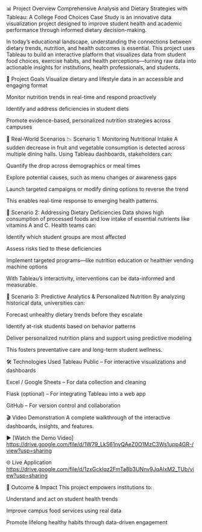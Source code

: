📊 Project Overview
Comprehensive Analysis and Dietary Strategies with Tableau: A College Food Choices Case Study is an innovative data visualization project designed to improve student health and academic performance through informed dietary decision-making.

In today’s educational landscape, understanding the connections between dietary trends, nutrition, and health outcomes is essential. This project uses Tableau to build an interactive platform that visualizes data from student food choices, exercise habits, and health perceptions—turning raw data into actionable insights for institutions, health professionals, and students.

🎯 Project Goals
Visualize dietary and lifestyle data in an accessible and engaging format

Monitor nutrition trends in real-time and respond proactively

Identify and address deficiencies in student diets

Promote evidence-based, personalized nutrition strategies across campuses

📌 Real-World Scenarios
📉 Scenario 1: Monitoring Nutritional Intake
A sudden decrease in fruit and vegetable consumption is detected across multiple dining halls. Using Tableau dashboards, stakeholders can:

Quantify the drop across demographics or meal times

Explore potential causes, such as menu changes or awareness gaps

Launch targeted campaigns or modify dining options to reverse the trend

This enables real-time response to emerging health patterns.

🧪 Scenario 2: Addressing Dietary Deficiencies
Data shows high consumption of processed foods and low intake of essential nutrients like vitamins A and C. Health teams can:

Identify which student groups are most affected

Assess risks tied to these deficiencies

Implement targeted programs—like nutrition education or healthier vending machine options

With Tableau’s interactivity, interventions can be data-informed and measurable.

🔮 Scenario 3: Predictive Analytics & Personalized Nutrition
By analyzing historical data, universities can:

Forecast unhealthy dietary trends before they escalate

Identify at-risk students based on behavior patterns

Deliver personalized nutrition plans and support using predictive modeling

This fosters preventative care and long-term student wellness.

🛠 Technologies Used
Tableau Public – For interactive visualizations and dashboards

Excel / Google Sheets – For data collection and cleaning

Flask (optional) – For integrating Tableau into a web app

GitHub – For version control and collaboration

🎬 Video Demonstration
A complete walkthrough of the interactive dashboards, insights, and features.

▶ [Watch the Demo Video] https://drive.google.com/file/d/1W79_LkS61nyQAeZ0O1MzC3Ws1upp4GR-/view?usp=sharing

🌐 Live Application
https://drive.google.com/file/d/1zxGckIqz2FmTa8b3UNnv9JqAIxM2_TUb/view?usp=sharing

🏁 Outcome & Impact
This project empowers institutions to:

Understand and act on student health trends

Improve campus food services using real data

Promote lifelong healthy habits through data-driven engagement




